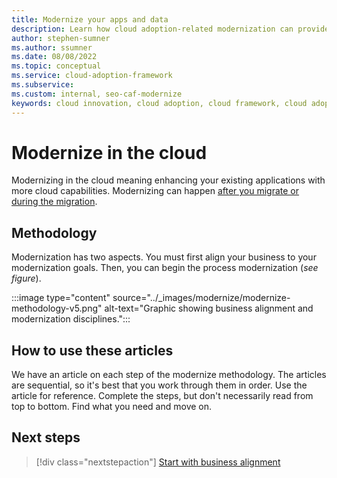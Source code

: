 ```yaml
---
title: Modernize your apps and data
description: Learn how cloud adoption-related modernization can provide business value by unlocking new technical skills and expanded business capabilities.
author: stephen-sumner
ms.author: ssumner
ms.date: 08/08/2022
ms.topic: conceptual
ms.service: cloud-adoption-framework
ms.subservice: 
ms.custom: internal, seo-caf-modernize
keywords: cloud innovation, cloud adoption, cloud framework, cloud adoption framework
---
```


# Modernize in the cloud

Modernizing in the cloud meaning enhancing your existing applications with more cloud capabilities. Modernizing can happen [after you migrate or during the migration](/docs/adopt/migrate-modernize-approaches.md).

## Methodology

Modernization has two aspects. You must first align your business to your modernization goals. Then, you can begin the process modernization (*see figure*).

:::image type="content" source="../_images/modernize/modernize-methodology-v5.png" alt-text="Graphic showing business alignment and modernization disciplines.":::

## How to use these articles

We have an article on each step of the modernize methodology. The articles are sequential, so it's best that you work through them in order. Use the article for reference. Complete the steps, but don't necessarily read from top to bottom. Find what you need and move on.

## Next steps

> [!div class="nextstepaction"]
> [Start with business alignment](../modernize/business-alignment/index.md)
